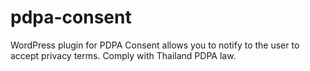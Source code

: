 # pdpa-consent
WordPress plugin for PDPA Consent allows you to notify to the user to accept privacy terms. Comply with Thailand PDPA law.
